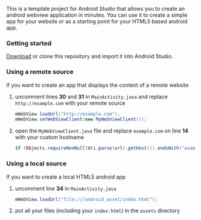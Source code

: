 This is a template project for Android Studio that allows you to create an android webview application in minutes. You can use it to create a simple app for your website or as a starting point for your HTML5 based android app.

### Getting started

[Download](https://github.com/slymax/webview/archive/master.zip) or clone this repository and import it into Android Studio.

### Using a remote source

If you want to create an app that displays the content of a remote website

1. uncomment lines **30** and **31** in `MainActivity.java` and replace `http://example.com` with your remote source

	```java
	mWebView.loadUrl("http://example.com");
	mWebView.setWebViewClient(new MyWebViewClient());
	```

2. open the `MyWebViewClient.java` file and replace `example.com` on line **14** with your custom hostname

	```java
	if (Objects.requireNonNull(Uri.parse(url).getHost()).endsWith("example.com")) {
	```

### Using a local source

If you want to create a local HTML5 android app

1. uncomment line **34** in `MainActivity.java`

	```java
	mWebView.loadUrl("file:///android_asset/index.html");
	```

2. put all your files (including your `index.html`) in the `assets` directory
